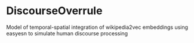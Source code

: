 # DiscourseOverrule
Model of temporal-spatial integration of wikipedia2vec embeddings using easyesn to simulate human discourse processing
